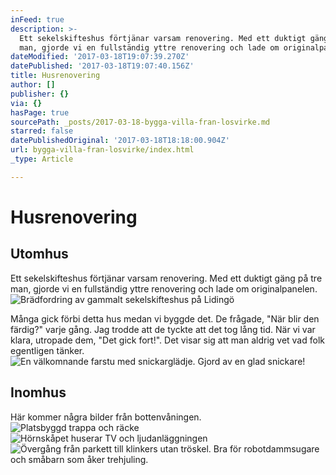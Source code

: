 ```yaml
---
inFeed: true
description: >-
  Ett sekelskifteshus förtjänar varsam renovering. Med ett duktigt gäng på tre
  man, gjorde vi en fullständig yttre renovering och lade om originalpanelen.
dateModified: '2017-03-18T19:07:39.270Z'
datePublished: '2017-03-18T19:07:40.156Z'
title: Husrenovering
author: []
publisher: {}
via: {}
hasPage: true
sourcePath: _posts/2017-03-18-bygga-villa-fran-losvirke.md
starred: false
datePublishedOriginal: '2017-03-18T18:18:00.904Z'
url: bygga-villa-fran-losvirke/index.html
_type: Article

---
```

# Husrenovering

## Utomhus

Ett sekelskifteshus förtjänar varsam renovering. Med ett duktigt gäng på tre man, gjorde vi en fullständig yttre renovering och lade om originalpanelen.
![Brädfordring av gammalt sekelskifteshus på Lidingö](https://the-grid-user-content.s3-us-west-2.amazonaws.com/97e3254f-33b4-4730-98a8-0c7da0e22fe4.jpg)

Många gick förbi detta hus medan vi byggde det. De frågade, "När blir den färdig?" varje gång. Jag trodde att de tyckte att det tog lång tid. När vi var klara, utropade dem, "Det gick fort!". Det visar sig att man aldrig vet vad folk egentligen tänker.
![En välkomnande farstu med snickarglädje. Gjord av en glad snickare!](https://the-grid-user-content.s3-us-west-2.amazonaws.com/2417fde3-ed2e-4430-904e-400513b50220.jpg)

## Inomhus

Här kommer några bilder från bottenvåningen.
![Platsbyggd trappa och räcke](https://the-grid-user-content.s3-us-west-2.amazonaws.com/84335884-0729-4012-b4b0-9563bbf76990.jpg)
![Hörnskåpet huserar TV och ljudanläggningen](https://the-grid-user-content.s3-us-west-2.amazonaws.com/5381abf1-9412-417b-b998-e2b5bc806fbd.jpg)
![Övergång från parkett till klinkers utan tröskel. Bra för robotdammsugare och småbarn som åker trehjuling.](https://the-grid-user-content.s3-us-west-2.amazonaws.com/e7467803-c1b0-4b3a-8823-32a1091a53aa.jpg)
